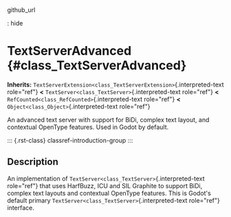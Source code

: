 github_url

:   hide

# TextServerAdvanced {#class_TextServerAdvanced}

**Inherits:**
`TextServerExtension<class_TextServerExtension>`{.interpreted-text
role="ref"} **\<** `TextServer<class_TextServer>`{.interpreted-text
role="ref"} **\<** `RefCounted<class_RefCounted>`{.interpreted-text
role="ref"} **\<** `Object<class_Object>`{.interpreted-text role="ref"}

An advanced text server with support for BiDi, complex text layout, and
contextual OpenType features. Used in Godot by default.

::: {.rst-class}
classref-introduction-group
:::

## Description

An implementation of `TextServer<class_TextServer>`{.interpreted-text
role="ref"} that uses HarfBuzz, ICU and SIL Graphite to support BiDi,
complex text layouts and contextual OpenType features. This is Godot\'s
default primary `TextServer<class_TextServer>`{.interpreted-text
role="ref"} interface.
